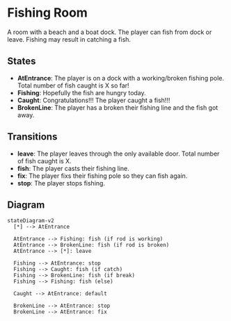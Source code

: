 # Fishing Room

A room with a beach and a boat dock. The player can fish from dock or leave. Fishing may result in catching a fish.

## States

- **AtEntrance**: The player is on a dock with a working/broken fishing pole. Total number of fish caught is X so far!
- **Fishing**: Hopefully the fish are hungry today.
- **Caught**: Congratulations!!! The player caught a fish!!!
- **BrokenLine**: The player has a broken their fishing line and the fish got away.

## Transitions

- **leave**: The player leaves through the only available door. Total number of fish caught is X.
- **fish**: The player casts their fishing line.
- **fix**: The player fixs their fishing pole so they can fish again.
- **stop**: The player stops fishing.

## Diagram

```mermaid
stateDiagram-v2
  [*] --> AtEntrance

  AtEntrance --> Fishing: fish (if rod is working)
  AtEntrance --> BrokenLine: fish (if rod is broken)
  AtEntrance --> [*]: leave

  Fishing --> AtEntrance: stop
  Fishing --> Caught: fish (if catch)
  Fishing --> BrokenLine: fish (if break)
  Fishing --> Fishing: fish (else)

  Caught --> AtEntrance: default

  BrokenLine --> AtEntrance: stop
  BrokenLine --> AtEntrance: fix
```
